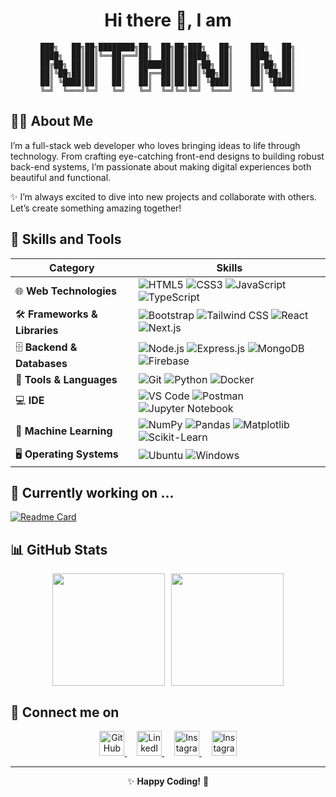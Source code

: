 <div align="center">
  
# Hi there 👋, I am

```
███╗   ██╗██╗████████╗██╗  ██╗██╗███╗   ██╗    ███╗   ██╗
████╗  ██║██║╚══██╔══╝██║  ██║██║████╗  ██║    ████╗  ██║
██╔██╗ ██║██║   ██║   ███████║██║██╔██╗ ██║    ██╔██╗ ██║
██║╚██╗██║██║   ██║   ██╔══██║██║██║╚██╗██║    ██║╚██╗██║
██║ ╚████║██║   ██║   ██║  ██║██║██║ ╚████║    ██║ ╚████║
╚═╝  ╚═══╝╚═╝   ╚═╝   ╚═╝  ╚═╝╚═╝╚═╝  ╚═══╝    ╚═╝  ╚═══╝
```

<div align="start">
  
## 🧙‍♂️ About Me

I’m a full-stack web developer who loves bringing ideas to life through technology. From crafting eye-catching front-end designs to building robust back-end systems, I’m passionate about making digital experiences both beautiful and functional.

✨ I’m always excited to dive into new projects and collaborate with others. Let’s create something amazing together!

</div>

<div align="start">

## 🔧 Skills and Tools

</div>

| **Category**                | **Skills**                                                                                                                                                                    |
|-----------------------------|--------------------------------------------------------------------------------------------------------------------------------------------------------------------------------|
| 🌐 **Web Technologies**     | ![HTML5](https://img.shields.io/badge/HTML5-%23E34F26.svg?style=flat&logo=html5&logoColor=white) ![CSS3](https://img.shields.io/badge/CSS3-%231572B6.svg?style=flat&logo=css3&logoColor=white) ![JavaScript](https://img.shields.io/badge/JavaScript-%23F7DF1E.svg?style=flat&logo=javascript&logoColor=black) ![TypeScript](https://img.shields.io/badge/TypeScript-%232B7489.svg?style=flat&logo=typescript&logoColor=white) |
| 🛠️ **Frameworks & Libraries** | ![Bootstrap](https://img.shields.io/badge/Bootstrap-%23563D7C.svg?style=flat&logo=bootstrap&logoColor=white) ![Tailwind CSS](https://img.shields.io/badge/Tailwind_CSS-%2338B2AC.svg?style=flat&logo=tailwindcss&logoColor=white) ![React](https://img.shields.io/badge/React-%2361DAFB.svg?style=flat&logo=react&logoColor=black) ![Next.js](https://img.shields.io/badge/Next.js-%23000000.svg?style=flat&logo=next.js&logoColor=white) |
| 🗄️ **Backend & Databases**  | ![Node.js](https://img.shields.io/badge/Node.js-%2343853D.svg?style=flat&logo=node.js&logoColor=white) ![Express.js](https://img.shields.io/badge/Express.js-%23000000.svg?style=flat&logo=express&logoColor=white) ![MongoDB](https://img.shields.io/badge/MongoDB-%2347A248.svg?style=flat&logo=mongodb&logoColor=white) ![Firebase](https://img.shields.io/badge/Firebase-%23FFCA28.svg?style=flat&logo=firebase&logoColor=black) |
| 🧰 **Tools & Languages**    | ![Git](https://img.shields.io/badge/Git-%23F05032.svg?style=flat&logo=git&logoColor=white) ![Python](https://img.shields.io/badge/Python-%2334D058.svg?style=flat&logo=python&logoColor=white) ![Docker](https://img.shields.io/badge/Docker-%230db7ed.svg?style=flat&logo=docker&logoColor=white) |
| 💻 **IDE**                     | ![VS Code](https://img.shields.io/badge/VS_Code-%23007ACC.svg?style=flat&logo=visual-studio-code&logoColor=white) ![Postman](https://img.shields.io/badge/Postman-%23FF6C37.svg?style=flat&logo=postman&logoColor=white) ![Jupyter Notebook](https://img.shields.io/badge/Jupyter_Notebook-%23F37626.svg?style=flat&logo=jupyter&logoColor=white) |
| 🤖 **Machine Learning**     | ![NumPy](https://img.shields.io/badge/NumPy-%23013243.svg?style=flat&logo=numpy&logoColor=white) ![Pandas](https://img.shields.io/badge/Pandas-%23150458.svg?style=flat&logo=pandas&logoColor=white) ![Matplotlib](https://img.shields.io/badge/Matplotlib-%2300A3E0.svg?style=flat&logo=matplotlib&logoColor=white) ![Scikit-Learn](https://img.shields.io/badge/Scikit_Learn-%23F7931E.svg?style=flat&logo=scikit-learn&logoColor=white) |
| 🖥️ **Operating Systems**    | ![Ubuntu](https://img.shields.io/badge/Ubuntu-%23E95420.svg?style=flat&logo=ubuntu&logoColor=white) ![Windows](https://img.shields.io/badge/Windows-%23008CFF.svg?style=flat&logo=windows&logoColor=white) |

<div align="start">
  
## 🚀 Currently working on ...

[![Readme Card](https://github-readme-stats.vercel.app/api/pin/?username=NITHIN3387&repo=SIGMA-UI)](https://github.com/NITHIN3387/SIGMA-UI)

</div>

<div align="start">

## 📊 GitHub Stats

</div>

<div>
  <div style="display: flex; justify-content: center; gap: 10px;">
    <img height="180em" src="https://github-readme-stats.vercel.app/api?username=NITHIN3387&show_icons=true&theme=merko" />
    <img height="180em" src="https://github-readme-stats.vercel.app/api/top-langs/?username=NITHIN3387&layout=compact&theme=merko" />
  </div>
</div>

<!-- ## 🕵️‍♂️ Secret Section
You've found the hidden treasure! Here's a [link](https://yourwebsite.com/secret) to something cool I’ve been working on! -->

<div align="start">

## 📱 Connect me on

</div>

  <a href="https://github.com/NITHIN3387">
    <img src="https://upload.wikimedia.org/wikipedia/commons/9/91/Octicons-mark-github.svg" alt="GitHub" width="40" height="40" />
  </a>
  &nbsp;
  &nbsp;
  <a href="https://www.linkedin.com/in/nithin-n-a218b3228/">
    <img src="https://upload.wikimedia.org/wikipedia/commons/8/81/LinkedIn_icon.svg" alt="LinkedIn" width="40" height="40" />
  </a>
  &nbsp;
  &nbsp;
  <a href="https://www.instagram.com/nithin__n._/">
    <img src="https://upload.wikimedia.org/wikipedia/commons/a/a5/Instagram_icon.png" alt="Instagram" width="40" height="40" />
  </a>
  &nbsp;
  &nbsp;
  <a href="mailto:nithinn9980@gmail.com">
    <img src="https://upload.wikimedia.org/wikipedia/commons/7/7e/Gmail_icon_%282020%29.svg" alt="Instagram" width="40" height="40" />
  </a>

---
✨ **Happy Coding!** 🚀
</div>

